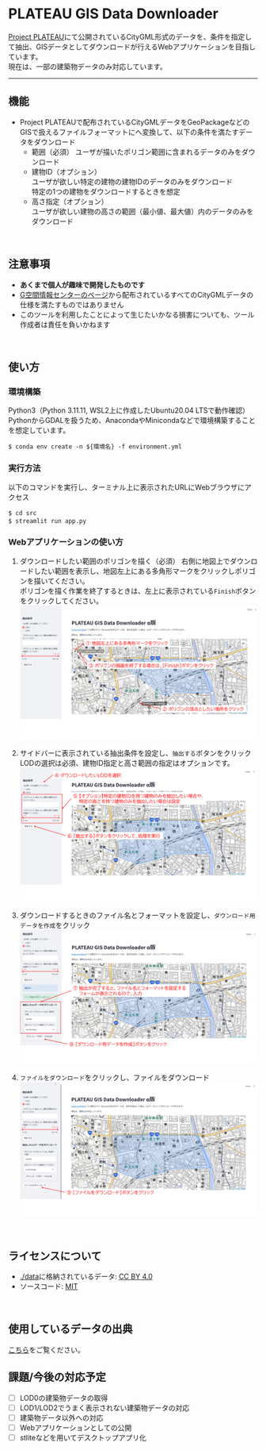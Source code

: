 # PLATEAU GIS Data Downloader
[Project PLATEAU](https://www.mlit.go.jp/plateau/)にて公開されているCityGML形式のデータを、条件を指定して抽出、GISデータとしてダウンロードが行えるWebアプリケーションを目指しています。  
現在は、一部の建築物データのみ対応しています。  

---

## 機能
- Project PLATEAUで配布されているCityGMLデータをGeoPackageなどのGISで扱えるファイルフォーマットにへ変換して、以下の条件を満たすデータをダウンロード  
    - 範囲（必須）
        ユーザが描いたポリゴン範囲に含まれるデータのみをダウンロード  
    - 建物ID（オプション）  
        ユーザが欲しい特定の建物の建物IDのデータのみをダウンロード  
        特定の1つの建物をダウンロードするときを想定  
    - 高さ指定（オプション）  
        ユーザが欲しい建物の高さの範囲（最小値、最大値）内のデータのみをダウンロード     

<br/>

## 注意事項  
- __あくまで個人が趣味で開発したものです__  
- [G空間情報センターのページ](https://www.geospatial.jp/ckan/dataset/plateau)から配布されているすべてのCityGMLデータの仕様を満たすものではありません  
- このツールを利用したことによって生じたいかなる損害についても、ツール作成者は責任を負いかねます  
<br/>

## 使い方
### 環境構築
Python3（Python 3.11.11, WSL2上に作成したUbuntu20.04 LTSで動作確認）  
PythonからGDALを扱うため、AnacondaやMinicondaなどで環境構築することを想定しています。  
```shell
$ conda env create -n ${環境名} -f environment.yml
```

### 実行方法
以下のコマンドを実行し、ターミナル上に表示されたURLにWebブラウザにアクセス
```Shell
$ cd src
$ streamlit run app.py
```
### Webアプリケーションの使い方
1. ダウンロードしたい範囲のポリゴンを描く（必須）
    右側に地図上でダウンロードしたい範囲を表示し、地図左上にある多角形マークをクリックしポリゴンを描いてください。  
    ポリゴンを描く作業を終了するときは、左上に表示されている`Finish`ボタンをクリックしてください。  
    ![ポリゴンを描く方法](./doc/fig/1_draw_polygon.PNG)

2. サイドバーに表示されている抽出条件を設定し、`抽出する`ボタンをクリック
    LODの選択は必須、建物ID指定と高さ範囲の指定はオプションです。  
    ![抽出条件の設定方法](./doc/fig/2_setting.PNG)

3. ダウンロードするときのファイル名とフォーマットを設定し、`ダウンロード用データを作成`をクリック
    ![ファイル名とフォーマットの設定](./doc/fig/3_setting_save.PNG)

4. `ファイルをダウンロード`をクリックし、ファイルをダウンロード
    ![ダウンロード方法](./doc/fig/4_download.PNG)
<br/>

## ライセンスについて  
- [./data](./data)に格納されているデータ: [CC BY 4.0](https://creativecommons.org/licenses/by/4.0/)
- ソースコード: [MIT](https://opensource.org/license/mit/)
<br/>

## 使用しているデータの出典
[こちら](./data/README.md)をご覧ください。
<br/>

## 課題/今後の対応予定
- [ ] LOD0の建築物データの取得
- [ ] LOD1/LOD2でうまく表示されない建築物データの対応
- [ ] 建築物データ以外への対応
- [ ] Webアプリケーションとしての公開
- [ ] stliteなどを用いてデスクトップアプリ化  